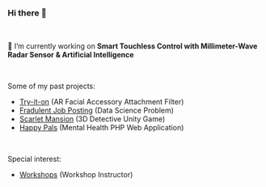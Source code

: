 ### Hi there 👋

<br>

🔭 I’m currently working on **Smart Touchless Control with Millimeter-Wave Radar Sensor & Artificial Intelligence**

<br>

Some of my past projects:
- [Try-it-on](https://github.com/leephilipx/AR-Filter-Shopee) (AR Facial Accessory Attachment Filter)
- [Fradulent Job Posting](https://github.com/leephilipx/Fraudulent-Job-Postings) (Data Science Problem)
- [Scarlet Mansion](https://github.com/leephilipx/scarletmansion) (3D Detective Unity Game)
- [Happy Pals](https://github.com/leephilipx/Happy-Pals) (Mental Health PHP Web Application)

<br>

Special interest:
- [Workshops](https://github.com/leephilipx/workshops) (Workshop Instructor)

<!--
**leephilipx/leephilipx** is a ✨ _special_ ✨ repository because its `README.md` (this file) appears on your GitHub profile.

Here are some ideas to get you started:

- 🔭 I’m currently working on ...
- 🌱 I’m currently learning ...
- 👯 I’m looking to collaborate on ...
- 🤔 I’m looking for help with ...
- 💬 Ask me about ...
- 📫 How to reach me: ...
- 😄 Pronouns: ...
- ⚡ Fun fact: ...
-->
